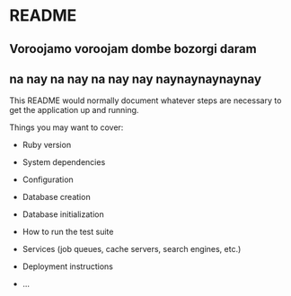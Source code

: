 # README
## Voroojamo voroojam dombe bozorgi daram
## na nay na nay na nay nay naynaynaynaynay
This README would normally document whatever steps are necessary to get the
application up and running.

Things you may want to cover:

* Ruby version

* System dependencies

* Configuration

* Database creation

* Database initialization

* How to run the test suite

* Services (job queues, cache servers, search engines, etc.)

* Deployment instructions

* ...
